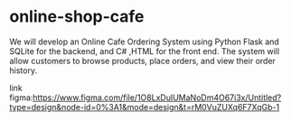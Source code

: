 # online-shop-cafe

We will develop an Online Cafe Ordering System using Python Flask and SQLite for the backend, and C# ,HTML for the front end. The system will allow customers to browse products, place orders, and view their order history.

link figma:https://www.figma.com/file/1O8LxDuIUMaNoDm4O67i3x/Untitled?type=design&node-id=0%3A1&mode=design&t=rM0VuZUXq6F7XqGb-1
